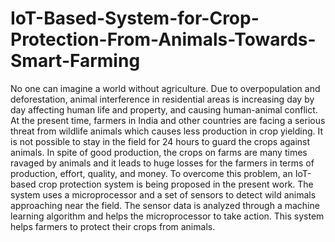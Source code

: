 # IoT-Based-System-for-Crop-Protection-From-Animals-Towards-Smart-Farming
No one can imagine a world without agriculture. Due to overpopulation and deforestation, animal interference in residential areas is increasing day by day affecting human life and property, and causing
human-animal conflict. At the present time, farmers in India and other countries are facing a serious
threat from wildlife animals which causes less production in crop yielding. It is not possible to stay in the
field for 24 hours to guard the crops against animals. In spite of good production, the crops on farms are
many times ravaged by animals and it leads to huge losses for the farmers in terms of production, effort,
quality, and money. To overcome this problem, an IoT-based crop protection system is being proposed
in the present work. The system uses a microprocessor and a set of sensors to detect wild animals approaching near the field. The sensor data is analyzed through a machine learning algorithm and helps
the microprocessor to take action. This system helps farmers to protect their crops from animals.
